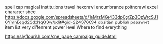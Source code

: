 spell cap
magical institutions
travel hexcrawl
encumbrance 
poitncrawl
excel character sheet https://docs.google.com/spreadsheets/d/1aMrzMGr433dp0grZp3OpWrcSJ16YmnEeqd2SdxNqG3w/edit#gid=224376694
obsitian publish passwort
item list
very diffenrent power level
Where to find everything

https://slyflourish.com/one_page_campaign_guide.html